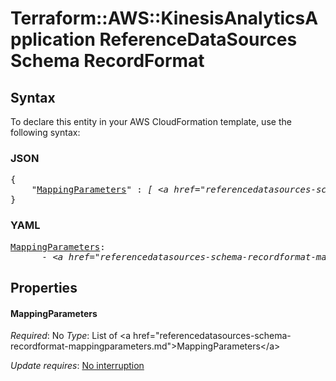 # Terraform::AWS::KinesisAnalyticsApplication ReferenceDataSources Schema RecordFormat

## Syntax

To declare this entity in your AWS CloudFormation template, use the following syntax:

### JSON

<pre>
{
    "<a href="#mappingparameters" title="MappingParameters">MappingParameters</a>" : <i>[ &lt;a href=&#34;referencedatasources-schema-recordformat-mappingparameters.md&#34;&gt;MappingParameters&lt;/a&gt;, ... ]</i>
}
</pre>

### YAML

<pre>
<a href="#mappingparameters" title="MappingParameters">MappingParameters</a>: <i>
      - &lt;a href=&#34;referencedatasources-schema-recordformat-mappingparameters.md&#34;&gt;MappingParameters&lt;/a&gt;</i>
</pre>

## Properties

#### MappingParameters

_Required_: No
_Type_: List of &lt;a href=&#34;referencedatasources-schema-recordformat-mappingparameters.md&#34;&gt;MappingParameters&lt;/a&gt;

_Update requires_: [No interruption](https://docs.aws.amazon.com/AWSCloudFormation/latest/UserGuide/using-cfn-updating-stacks-update-behaviors.html#update-no-interrupt)


